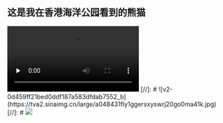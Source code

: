 ## 这是我在香港海洋公园看到的熊猫
<video id="video" controls="" preload="none">
    <source id="mp4" src="./videos/panda.mp4" type="video/mp4">
</video>
[//]: # ![v2-0d459ff21bed0ddf187a583dfdab7552_b](https://tva2.sinaimg.cn/large/a048431fly1ggersxyswrj20go0ma41k.jpg)
[//]: # <img src="https://tva2.sinaimg.cn/large/a048431fly1ggersxyswrj20go0ma41k.jpg" referrerpolicy="no-referrer">